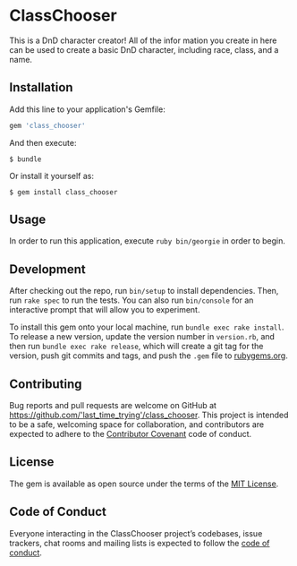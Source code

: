 # ClassChooser
This is a DnD character creator! 
All of the infor mation you create in here can be used to create a basic DnD character, including race, class, and a name. 
## Installation

Add this line to your application's Gemfile:

```ruby
gem 'class_chooser'
```

And then execute:

    $ bundle

Or install it yourself as:

    $ gem install class_chooser

## Usage

In order to run this application, execute `ruby bin/georgie` in order to begin.

## Development

After checking out the repo, run `bin/setup` to install dependencies. Then, run `rake spec` to run the tests. You can also run `bin/console` for an interactive prompt that will allow you to experiment.

To install this gem onto your local machine, run `bundle exec rake install`. To release a new version, update the version number in `version.rb`, and then run `bundle exec rake release`, which will create a git tag for the version, push git commits and tags, and push the `.gem` file to [rubygems.org](https://rubygems.org).

## Contributing

Bug reports and pull requests are welcome on GitHub at https://github.com/'last_time_trying'/class_chooser. This project is intended to be a safe, welcoming space for collaboration, and contributors are expected to adhere to the [Contributor Covenant](http://contributor-covenant.org) code of conduct.

## License

The gem is available as open source under the terms of the [MIT License](https://opensource.org/licenses/MIT).

## Code of Conduct

Everyone interacting in the ClassChooser project’s codebases, issue trackers, chat rooms and mailing lists is expected to follow the [code of conduct](https://github.com/'last_time_trying'/class_chooser/blob/master/CODE_OF_CONDUCT.md).
